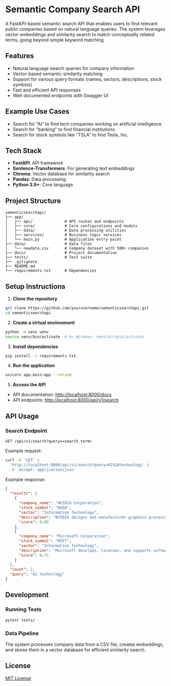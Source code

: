 # Semantic Company Search API

A FastAPI-based semantic search API that enables users to find relevant public companies based on natural language queries. The system leverages vector embeddings and similarity search to match conceptually related terms, going beyond simple keyword matching.

## Features

- Natural language search queries for company information
- Vector-based semantic similarity matching
- Support for various query formats (names, sectors, descriptions, stock symbols)
- Fast and efficient API responses
- Well-documented endpoints with Swagger UI

## Example Use Cases

- Search for "AI" to find tech companies working on artificial intelligence
- Search for "banking" to find financial institutions
- Search for stock symbols like "TSLA" to find Tesla, Inc.

## Tech Stack

- **FastAPI**: API framework
- **Sentence-Transformers**: For generating text embeddings
- **Chroma**: Vector database for similarity search
- **Pandas**: Data processing
- **Python 3.9+**: Core language

## Project Structure

```
semanticsearchapi/
├── app/
│   ├── api/              # API routes and endpoints
│   ├── core/             # Core configurations and models
│   ├── data/             # Data processing utilities
│   ├── services/         # Business logic services
│   └── main.py           # Application entry point
├── data/                 # Data files
│   └── newdata.csv       # Company dataset with 500+ companies
├── docs/                 # Project documentation
├── tests/                # Test suite
├── .gitignore
├── README.md
└── requirements.txt      # Dependencies
```

## Setup Instructions

1. **Clone the repository**

```bash
git clone https://github.com/yourusername/semanticsearchapi.git
cd semanticsearchapi
```

2. **Create a virtual environment**

```bash
python -m venv venv
source venv/bin/activate  # On Windows: venv\Scripts\activate
```

3. **Install dependencies**

```bash
pip install -r requirements.txt
```

4. **Run the application**

```bash
uvicorn app.main:app --reload
```

5. **Access the API**

- API documentation: [http://localhost:8000/docs](http://localhost:8000/docs)
- API endpoints: [http://localhost:8000/api/v1/search](http://localhost:8000/api/v1/search)

## API Usage

### Search Endpoint

```
GET /api/v1/search?query=<search_term>
```

Example request:

```bash
curl -X 'GET' \
  'http://localhost:8000/api/v1/search?query=AI%20technology' \
  -H 'accept: application/json'
```

Example response:

```json
{
  "results": [
    {
      "company_name": "NVIDIA Corporation",
      "stock_symbol": "NVDA",
      "sector": "Information Technology",
      "description": "NVIDIA designs and manufactures graphics processing units (GPUs) for gaming, professional visualization, data centers, and automotive markets. The company is a leader in AI computing hardware and software.",
      "score": 0.89
    },
    {
      "company_name": "Microsoft Corporation",
      "stock_symbol": "MSFT",
      "sector": "Information Technology",
      "description": "Microsoft develops, licenses, and supports software, services, devices, and solutions worldwide. Its products include Windows operating systems, Office productivity suite, Azure cloud platform, and gaming consoles like Xbox.",
      "score": 0.75
    }
  ],
  "count": 2,
  "query": "AI technology"
}
```

## Development

### Running Tests

```bash
pytest tests/
```

### Data Pipeline

The system processes company data from a CSV file, creates embeddings, and stores them in a vector database for efficient similarity search.

## License

[MIT License](LICENSE) 